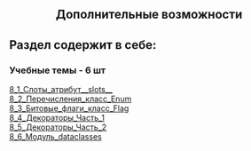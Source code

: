 <h2 style="text-align:center">Дополнительные возможности</h2>

## Раздел содержит в себе:

###  Учебные темы - 6 шт


<div>
<a href="https://github.com/kolesnikovvitaliy/pokolenie_python_oop/tree/main/8_Дополнительные_возможности/8_1_Слоты_атрибут__slots__">8_1_Слоты_атрибут__slots__</a>  &nbsp; 
</div>
<div>
<a href="https://github.com/kolesnikovvitaliy/pokolenie_python_oop/tree/main/8_Дополнительные_возможности/8_2_Перечисления_класс_Enum">8_2_Перечисления_класс_Enum</a>  &nbsp; 
</div>
<div>
<a href="https://github.com/kolesnikovvitaliy/pokolenie_python_oop/tree/main/8_Дополнительные_возможности/8_3_Битовые_флаги_класс_Flag">8_3_Битовые_флаги_класс_Flag</a>  &nbsp; 
</div>
<div>
<a href="https://github.com/kolesnikovvitaliy/pokolenie_python_oop/tree/main/8_Дополнительные_возможности/8_4_Декораторы_Часть_1">8_4_Декораторы_Часть_1</a>  &nbsp; 
</div>
<div>
<a href="https://github.com/kolesnikovvitaliy/pokolenie_python_oop/tree/main/8_Дополнительные_возможности/8_5_Декораторы_Часть_2">8_5_Декораторы_Часть_2</a>  &nbsp; 
</div>
<div>
<a href="https://github.com/kolesnikovvitaliy/pokolenie_python_oop/tree/main/8_Дополнительные_возможности/8_6_Модуль_dataclasses">8_6_Модуль_dataclasses</a>  &nbsp; 
</div>
